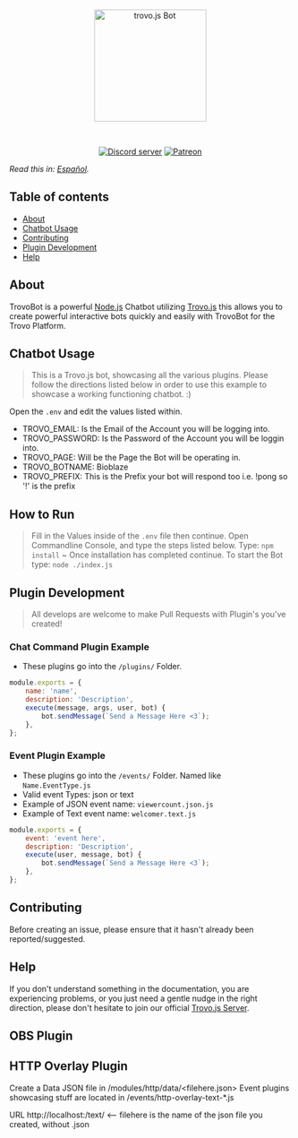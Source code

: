 <div align="center">
  <br />
  <p>
    <img src="https://static.trovo.live/cat/img/f4bf211.png" width="200" alt="trovo.js Bot" />
  </p>
  <br />
  <p>
    <a href="https://discord.gg/Kc7fyx2"><img src="https://discord.com/api/guilds/728527921504845884/embed.png" alt="Discord server" /></a>
    <a href="https://www.patreon.com/BioblazePayne"><img src="https://img.shields.io/badge/donate-patreon-F96854.svg" alt="Patreon" /></a>
  </p>
</div>

*Read this in: [Español](README-es.md).*

## Table of contents

- [About](#about)
- [Chatbot Usage](#chatbot-usage)
- [Contributing](#contributing)
- [Plugin Development](#plugin-development)
- [Help](#help)

## About

TrovoBot is a powerful [Node.js](https://nodejs.org) Chatbot utilizing [Trovo.js](https://) this allows you to create powerful interactive bots quickly and easily with TrovoBot for the Trovo Platform.


## Chatbot Usage

> This is a Trovo.js bot, showcasing all the various plugins. Please follow the directions listed below in order to use this example to showcase a working functioning chatbot. :)

Open the `.env` and edit the values listed within.

* TROVO_EMAIL: Is the Email of the Account you will be logging into.
* TROVO_PASSWORD: Is the Password of the Account you will be loggin into.
* TROVO_PAGE: Will be the Page the Bot will be operating in.
* TROVO_BOTNAME: Bioblaze
* TROVO_PREFIX: This is the Prefix your bot will respond too i.e. !pong so '!' is the prefix


## How to Run
> Fill in the Values inside of the `.env` file then continue.
> Open Commandline Console, and type the steps listed below.
> Type: `npm install` ~ Once installation has completed continue.
> To start the Bot type: `node ./index.js`


## Plugin Development

> All develops are welcome to make Pull Requests with Plugin's you've created!

### Chat Command Plugin Example
* These plugins go into the `/plugins/` Folder.

```js
module.exports = {
	name: 'name',
	description: 'Description',
	execute(message, args, user, bot) {
		bot.sendMessage(`Send a Message Here <3`);
	},
};
```
### Event Plugin Example
 * These plugins go into the `/events/` Folder. Named like `Name.EventType.js`
 * Valid event Types: json or text
 * Example of JSON event name: `viewercount.json.js`
 * Example of Text event name: `welcomer.text.js`

```js
module.exports = {
	event: 'event here',
	description: 'Description',
	execute(user, message, bot) {
		bot.sendMessage(`Send a Message Here <3`);
	},
};
```

## Contributing

Before creating an issue, please ensure that it hasn't already been reported/suggested.

## Help

If you don't understand something in the documentation, you are experiencing problems, or you just need a gentle
nudge in the right direction, please don't hesitate to join our official [Trovo.js Server](https://discord.gg/Kc7fyx2).

## OBS Plugin

## HTTP Overlay Plugin

Create a Data JSON file in /modules/http/data/<filehere.json>
Event plugins showcasing stuff are located in /events/http-overlay-text-*.js

URL http://localhost:<port you selected>/text/<filehere> <-- filehere is the name of the json file you created, without .json

